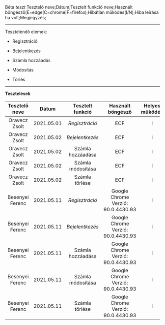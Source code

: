 Béta *teszt*
Tesztelő neve;Dátum;Tesztelt funkció neve;Használt böngésző(E=edge|C=chrome|F=firefox);Hibátlan működés(I/N);Hiba leírása ha volt;Megjegyzés;

----------------------------------------------

Tesztelendő elemek: 	

- Regisztráció

- Bejelentkezés

- Számla hozzáadás

- Módosítás

- Törlés

  

-----------------------------------

**Tesztelések**

| Tesztelő neve |   Dátum    | Tesztelt funkció  | Használt böngésző | Helyes működés | Hiba leírása | Megjegyzés |
| :-----------: | :--------: | :---------------: | :---------------: | :------------: | :----------: | :--------: |
| Oravecz Zsolt | 2021.05.01 |  *Regisztráció*   |        ECF        |       I        |      -       |     -      |
| Oravecz Zsolt | 2021.05.02 |  *Bejelentkezés*  |        ECF        |       I        |      -       |     -      |
| Oravecz Zsolt | 2021.05.02 | Számla hozzáadása |        ECF        |       I        |      -       |     -      |
| Oravecz Zsolt | 2021.05.02 | Számla módosítása |        ECF        |       I        |      -       |     -      |
| Oravecz Zsolt | 2021.05.02 |  Számla törlése   |        ECF        |       I        |      -       |     -      |
| Besenyei Ferenc | 2021.05.11 |  *Regisztráció*   | Google Chrome Verzió: 90.0.4430.93 |       I        |      -       |     -      |
| Besenyei Ferenc | 2021.05.11 |  *Bejelentkezés*  | Google Chrome Verzió: 90.0.4430.93 |       I        |      -       |     -      |
| Besenyei Ferenc | 2021.05.11 | Számla hozzáadása | Google Chrome Verzió: 90.0.4430.93 |       I        |      -       |     -      |
| Besenyei Ferenc | 2021.05.11 | Számla módosítása | Google Chrome Verzió: 90.0.4430.93 |       I        |      -       |     -      |
| Besenyei Ferenc | 2021.05.11 |  Számla törlése   | Google Chrome Verzió: 90.0.4430.93 |       I        |      -       |     -      |

